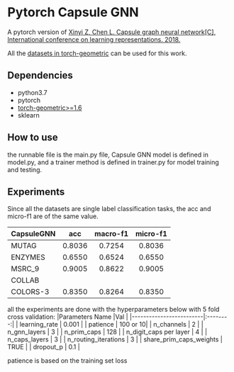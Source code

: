 # Pytorch Capsule GNN
A pytorch version of [Xinyi Z, Chen L. Capsule graph neural network[C], International conference on learning representations. 2018.](https://openreview.net/forum?id=Byl8BnRcYm)

All the [datasets in torch-geometric](https://pytorch-geometric.readthedocs.io/en/latest/modules/datasets.html) can be used for this work.

## Dependencies

* python3.7
* pytorch
* [torch-geometric>=1.6](https://pytorch-geometric.readthedocs.io/en/latest/)
* sklearn

## How to use
the runnable file is the main.py file, Capsule GNN model is defined in model.py, and a trainer method is defined in trainer.py for model training and testing.



## Experiments
Since all the datasets are single label classification tasks, the acc and micro-f1 are of the same value.

| CapsuleGNN | acc    | macro-f1 | micro-f1 |
|------------|:------:|:--------:|:--------:|
| MUTAG      | 0.8036 | 0.7254   | 0.8036   |
| ENZYMES    | 0.6550 | 0.6524   | 0.6550   |
| MSRC_9     | 0.9005 | 0.8622   | 0.9005   |
| COLLAB     |        |          |          |
| COLORS-3   | 0.8350 | 0.8264   | 0.8350   |

all the experiments are done with the hyperparameters below with 5 fold cross validation:
|Parameters Name          |Val       |
|-------------------------|:--------:|
| learning_rate           | 0.001    |
| patience                | 100 or 10|
| n_channels              | 2        |
| n_gnn_layers            | 3        |
| n_prim_caps             | 128      |
| n_digit_caps per layer  | 4        |
| n_caps_layers           | 3        |
| n_routing_iterations    | 3        |
| share_prim_caps_weights | TRUE     |
| dropout_p               | 0.1      |


patience is based on the training set loss
